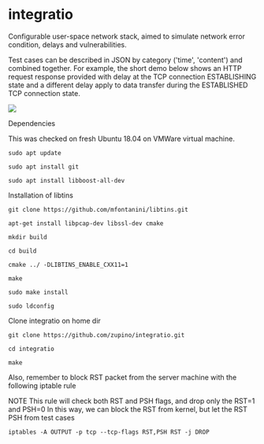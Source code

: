 # integratio
Configurable user-space network stack, aimed to simulate network error condition, delays and vulnerabilities.

Test cases can be described in JSON by category ('time', 'content') and combined together. For example, the short demo below shows an HTTP request response provided with delay at the TCP connection ESTABLISHING state and a different delay apply to data transfer during the ESTABLISHED TCP connection state. 

![](demo/output5.gif)

Dependencies

This was checked on fresh Ubuntu 18.04 on VMWare virtual machine.

`sudo apt update`

`sudo apt install git`

`sudo apt install libboost-all-dev`

Installation of libtins

`git clone https://github.com/mfontanini/libtins.git`

`apt-get install libpcap-dev libssl-dev cmake`

`mkdir build`

`cd build`

`cmake ../ -DLIBTINS_ENABLE_CXX11=1`

`make`

`sudo make install`

`sudo ldconfig`

Clone integratio on home dir

`git clone https://github.com/zupino/integratio.git`

`cd integratio`

`make`

Also, remember to block RST packet from the server machine with the following iptable rule

NOTE    This rule will check both RST and PSH flags, and drop only the RST=1 and PSH=0
        In this way, we can block the RST from kernel, but let the RST PSH from test cases

`iptables -A OUTPUT -p tcp --tcp-flags RST,PSH RST -j DROP`

